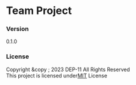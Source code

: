 # Team Project

### Version
0.1.0

### License
Copyright &copy ; 2023 DEP-11 All Rights Reserved <br>
This project is licensed under[MIT](LICENSE.txt) License